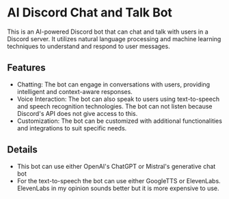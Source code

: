 # AI Discord Chat and Talk Bot

This is an AI-powered Discord bot that can chat and talk with users in a Discord server. It utilizes natural language processing and machine learning techniques to understand and respond to user messages.

## Features

- Chatting: The bot can engage in conversations with users, providing intelligent and context-aware responses.
- Voice Interaction: The bot can also speak  to users using text-to-speech and speech recognition technologies. The bot can not listen because Discord's API does not give access to this.
- Customization: The bot can be customized with additional functionalities and integrations to suit specific needs.

## Details
- This bot can use either OpenAI's ChatGPT or Mistral's generative chat bot
- For the text-to-speech the bot can use either GoogleTTS or ElevenLabs. ElevenLabs in my opinion sounds better but it is more expensive to use.

